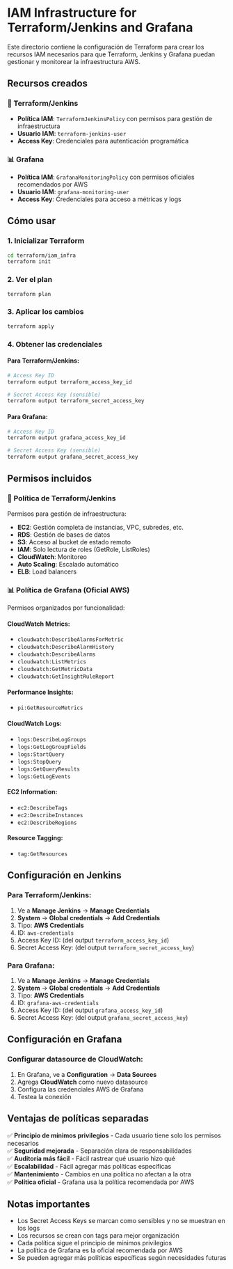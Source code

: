 # IAM Infrastructure for Terraform/Jenkins and Grafana

Este directorio contiene la configuración de Terraform para crear los recursos IAM necesarios para que Terraform, Jenkins y Grafana puedan gestionar y monitorear la infraestructura AWS.

## Recursos creados

### 🔧 Terraform/Jenkins
- **Política IAM**: `TerraformJenkinsPolicy` con permisos para gestión de infraestructura
- **Usuario IAM**: `terraform-jenkins-user` 
- **Access Key**: Credenciales para autenticación programática

### 📊 Grafana
- **Política IAM**: `GrafanaMonitoringPolicy` con permisos oficiales recomendados por AWS
- **Usuario IAM**: `grafana-monitoring-user`
- **Access Key**: Credenciales para acceso a métricas y logs

## Cómo usar

### 1. Inicializar Terraform
```bash
cd terraform/iam_infra
terraform init
```

### 2. Ver el plan
```bash
terraform plan
```

### 3. Aplicar los cambios
```bash
terraform apply
```

### 4. Obtener las credenciales

#### Para Terraform/Jenkins:
```bash
# Access Key ID
terraform output terraform_access_key_id

# Secret Access Key (sensible)
terraform output terraform_secret_access_key
```

#### Para Grafana:
```bash
# Access Key ID
terraform output grafana_access_key_id

# Secret Access Key (sensible)
terraform output grafana_secret_access_key
```

## Permisos incluidos

### 🔧 Política de Terraform/Jenkins
Permisos para gestión de infraestructura:
- **EC2**: Gestión completa de instancias, VPC, subredes, etc.
- **RDS**: Gestión de bases de datos
- **S3**: Acceso al bucket de estado remoto
- **IAM**: Solo lectura de roles (GetRole, ListRoles)
- **CloudWatch**: Monitoreo
- **Auto Scaling**: Escalado automático
- **ELB**: Load balancers

### 📊 Política de Grafana (Oficial AWS)
Permisos organizados por funcionalidad:

#### **CloudWatch Metrics:**
- `cloudwatch:DescribeAlarmsForMetric`
- `cloudwatch:DescribeAlarmHistory`
- `cloudwatch:DescribeAlarms`
- `cloudwatch:ListMetrics`
- `cloudwatch:GetMetricData`
- `cloudwatch:GetInsightRuleReport`

#### **Performance Insights:**
- `pi:GetResourceMetrics`

#### **CloudWatch Logs:**
- `logs:DescribeLogGroups`
- `logs:GetLogGroupFields`
- `logs:StartQuery`
- `logs:StopQuery`
- `logs:GetQueryResults`
- `logs:GetLogEvents`

#### **EC2 Information:**
- `ec2:DescribeTags`
- `ec2:DescribeInstances`
- `ec2:DescribeRegions`

#### **Resource Tagging:**
- `tag:GetResources`

## Configuración en Jenkins

### Para Terraform/Jenkins:
1. Ve a **Manage Jenkins** → **Manage Credentials**
2. **System** → **Global credentials** → **Add Credentials**
3. Tipo: **AWS Credentials**
4. ID: `aws-credentials`
5. Access Key ID: (del output `terraform_access_key_id`)
6. Secret Access Key: (del output `terraform_secret_access_key`)

### Para Grafana:
1. Ve a **Manage Jenkins** → **Manage Credentials**
2. **System** → **Global credentials** → **Add Credentials**
3. Tipo: **AWS Credentials**
4. ID: `grafana-aws-credentials`
5. Access Key ID: (del output `grafana_access_key_id`)
6. Secret Access Key: (del output `grafana_secret_access_key`)

## Configuración en Grafana

### Configurar datasource de CloudWatch:
1. En Grafana, ve a **Configuration** → **Data Sources**
2. Agrega **CloudWatch** como nuevo datasource
3. Configura las credenciales AWS de Grafana
4. Testea la conexión

## Ventajas de políticas separadas

✅ **Principio de mínimos privilegios** - Cada usuario tiene solo los permisos necesarios  
✅ **Seguridad mejorada** - Separación clara de responsabilidades  
✅ **Auditoría más fácil** - Fácil rastrear qué usuario hizo qué  
✅ **Escalabilidad** - Fácil agregar más políticas específicas  
✅ **Mantenimiento** - Cambios en una política no afectan a la otra  
✅ **Política oficial** - Grafana usa la política recomendada por AWS  

## Notas importantes

- Los Secret Access Keys se marcan como sensibles y no se muestran en los logs
- Los recursos se crean con tags para mejor organización
- Cada política sigue el principio de mínimos privilegios
- La política de Grafana es la oficial recomendada por AWS
- Se pueden agregar más políticas específicas según necesidades futuras 